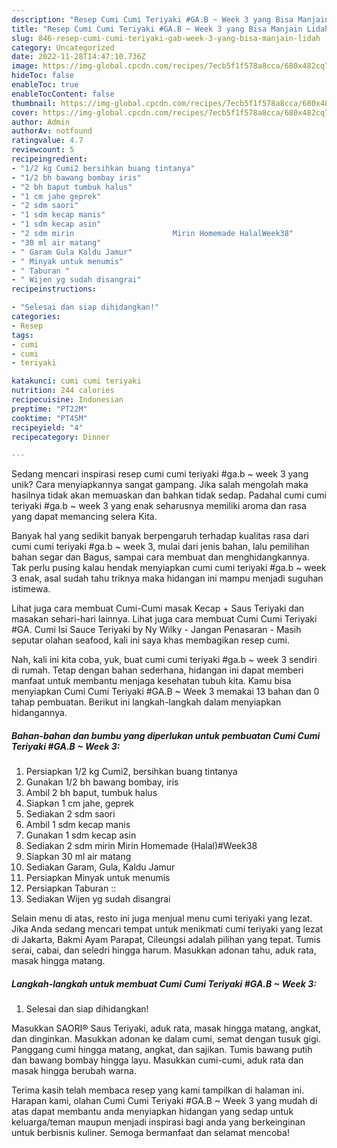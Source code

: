 ```yaml
---
description: "Resep Cumi Cumi Teriyaki #GA.B ~ Week 3 yang Bisa Manjain Lidah"
title: "Resep Cumi Cumi Teriyaki #GA.B ~ Week 3 yang Bisa Manjain Lidah"
slug: 846-resep-cumi-cumi-teriyaki-gab-week-3-yang-bisa-manjain-lidah
category: Uncategorized
date: 2022-11-28T14:47:10.736Z
image: https://img-global.cpcdn.com/recipes/7ecb5f1f578a8cca/680x482cq70/cumi-cumi-teriyaki-gab-week-3-foto-resep-utama.jpg
hideToc: false
enableToc: true
enableTocContent: false
thumbnail: https://img-global.cpcdn.com/recipes/7ecb5f1f578a8cca/680x482cq70/cumi-cumi-teriyaki-gab-week-3-foto-resep-utama.jpg
cover: https://img-global.cpcdn.com/recipes/7ecb5f1f578a8cca/680x482cq70/cumi-cumi-teriyaki-gab-week-3-foto-resep-utama.jpg
author: Admin
authorAv: notfound
ratingvalue: 4.7
reviewcount: 5
recipeingredient:
- "1/2 kg Cumi2 bersihkan buang tintanya"
- "1/2 bh bawang bombay iris"
- "2 bh baput tumbuk halus"
- "1 cm jahe geprek"
- "2 sdm saori"
- "1 sdm kecap manis"
- "1 sdm kecap asin"
- "2 sdm mirin                      Mirin Homemade HalalWeek38"
- "30 ml air matang"
- " Garam Gula Kaldu Jamur"
- " Minyak untuk menumis"
- " Taburan "
- " Wijen yg sudah disangrai"
recipeinstructions:

- "Selesai dan siap dihidangkan!"
categories:
- Resep
tags:
- cumi
- cumi
- teriyaki

katakunci: cumi cumi teriyaki 
nutrition: 244 calories
recipecuisine: Indonesian
preptime: "PT22M"
cooktime: "PT45M"
recipeyield: "4"
recipecategory: Dinner

---
```





Sedang mencari inspirasi resep cumi cumi teriyaki #ga.b ~ week 3 yang unik? Cara menyiapkannya sangat gampang. Jika salah mengolah maka hasilnya tidak akan memuaskan dan bahkan tidak sedap. Padahal cumi cumi teriyaki #ga.b ~ week 3 yang enak seharusnya memiliki aroma dan rasa yang dapat memancing selera Kita.





Banyak hal yang sedikit banyak berpengaruh terhadap kualitas rasa dari cumi cumi teriyaki #ga.b ~ week 3, mulai dari jenis bahan, lalu pemilihan bahan segar dan Bagus, sampai cara membuat dan menghidangkannya. Tak perlu pusing kalau hendak menyiapkan cumi cumi teriyaki #ga.b ~ week 3 enak,      asal sudah tahu triknya maka hidangan ini mampu menjadi suguhan istimewa.














Lihat juga cara membuat Cumi-Cumi masak Kecap + Saus Teriyaki dan masakan sehari-hari lainnya. Lihat juga cara membuat Cumi Cumi Teriyaki #GA. Cumi Isi Sauce Teriyaki by Ny Wilky - Jangan Penasaran - Masih seputar olahan seafood, kali ini saya khas membagikan resep cumi.






Nah, kali ini kita coba, yuk, buat cumi cumi teriyaki #ga.b ~ week 3 sendiri di rumah. Tetap dengan bahan sederhana, hidangan ini dapat memberi manfaat untuk membantu menjaga kesehatan tubuh kita. Kamu bisa menyiapkan Cumi Cumi Teriyaki #GA.B ~ Week 3 memakai 13 bahan dan 0 tahap pembuatan. Berikut ini langkah-langkah dalam menyiapkan hidangannya.

<!--inarticleads1-->

##### Bahan-bahan dan bumbu yang diperlukan untuk pembuatan Cumi Cumi Teriyaki #GA.B ~ Week 3:

1. Persiapkan 1/2 kg Cumi2, bersihkan buang tintanya
1. Gunakan 1/2 bh bawang bombay, iris
1. Ambil 2 bh baput, tumbuk halus
1. Siapkan 1 cm jahe, geprek
1. Sediakan 2 sdm saori
1. Ambil 1 sdm kecap manis
1. Gunakan 1 sdm kecap asin
1. Sediakan 2 sdm mirin                      Mirin Homemade (Halal)#Week38
1. Siapkan 30 ml air matang
1. Sediakan  Garam, Gula, Kaldu Jamur
1. Persiapkan  Minyak untuk menumis
1. Persiapkan  Taburan ::
1. Sediakan  Wijen yg sudah disangrai


Selain menu di atas, resto ini juga menjual menu cumi teriyaki yang lezat. Jika Anda sedang mencari tempat untuk menikmati cumi teriyaki yang lezat di Jakarta, Bakmi Ayam Parapat, Cileungsi adalah pilihan yang tepat. Tumis serai, cabai, dan seledri hingga harum. Masukkan adonan tahu, aduk rata, masak hingga matang. 

<!--inarticleads2-->

##### Langkah-langkah untuk membuat Cumi Cumi Teriyaki #GA.B ~ Week 3:


1. Selesai dan siap dihidangkan!

Masukkan SAORI® Saus Teriyaki, aduk rata, masak hingga matang, angkat, dan dinginkan. Masukkan adonan ke dalam cumi, semat dengan tusuk gigi. Panggang cumi hingga matang, angkat, dan sajikan. Tumis bawang putih dan bawang bombay hingga layu. Masukkan cumi-cumi, aduk rata dan masak hingga berubah warna. 

Terima kasih telah membaca resep yang kami tampilkan di halaman ini. Harapan kami, olahan Cumi Cumi Teriyaki #GA.B ~ Week 3 yang mudah di atas dapat membantu anda menyiapkan hidangan yang sedap untuk keluarga/teman maupun menjadi inspirasi bagi anda yang berkeinginan untuk berbisnis kuliner. Semoga bermanfaat dan selamat mencoba!
